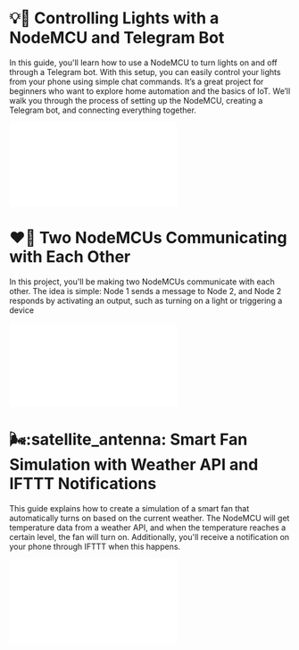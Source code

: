 # :bulb::robot: Controlling Lights with a NodeMCU and Telegram Bot 
In this guide, you'll learn how to use a NodeMCU to turn lights on and off through a Telegram bot. With this setup, you can easily control your lights from your phone using simple chat commands. It’s a great project for beginners who want to explore home automation and the basics of IoT. We’ll walk you through the process of setting up the NodeMCU, creating a Telegram bot, and connecting everything together.

![Node MCU Telegram Manual](nodeMCU-Telegram-Manual.md)

# :heart::electric_plug: Two NodeMCUs Communicating with Each Other
In this project, you'll be making two NodeMCUs communicate with each other. The idea is simple: Node 1 sends a message to Node 2, and Node 2 responds by activating an output, such as turning on a light or triggering a device

![Node MCU Show Me Love](nodeMCU-ShowMeLove-Manual.md)

# :wind_face::satellite_antenna: Smart Fan Simulation with Weather API and IFTTT Notifications
This guide explains how to create a simulation of a smart fan that automatically turns on based on the current weather. The NodeMCU will get temperature data from a weather API, and when the temperature reaches a certain level, the fan will turn on. Additionally, you'll receive a notification on your phone through IFTTT when this happens. 

![Node MCU Smart Ventilator](nodeMCU-Ventilator-Manual.md)
